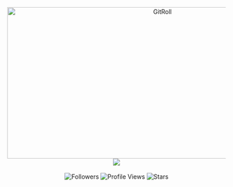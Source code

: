 <div align="center">
    <a href="https://gitroll.io/profile/uWZCkPJbzQWTprdO97yj8w9FaiER2" target="_blank">
        <img src="https://gitroll.io/api/badges/profiles/v1/uWZCkPJbzQWTprdO97yj8w9FaiER2" alt="GitRoll" width="700" height="350"/>
    </a>
</div>
<div align="center">
    <a>
        <img src="https://github-readme-streak-stats.herokuapp.com?user=schuh1337&theme=black-ice&hide_border=true&date_format=M%20j%5B%2C%20Y%5D"
    </a>
</div>
<br>
<div align="center">
    <img src="https://img.shields.io/github/followers/Schuh1337?label=Follow&style=flat" alt="Followers">
    <img src="https://komarev.com/ghpvc/?username=Schuh1337&color=blue" alt="Profile Views">
    <img src="https://img.shields.io/github/stars/Schuh1337?affiliations=OWNER%2CCOLLABORATOR&style=flat" alt="Stars">
</div>
